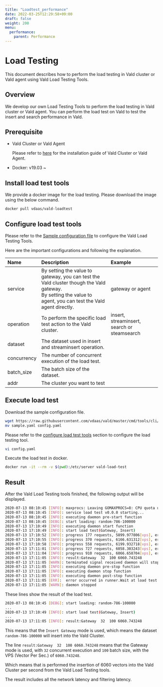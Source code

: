 ```yaml
---
title: "Loadtest_performance"
date: 2022-03-25T12:29:58+09:00
draft: false
weight: 200
menu:
  performance:
    parent: Performance
---
```


# Load Testing

This document describes how to perform the load testing in Vald cluster or Vald agent using Vald Load Testing Tools.

## Overview

We develop our own Load Testing Tools to perform the load testing in Vald cluster or Vald agent.
You can perform the load test on Vald to test the insert and search performance in Vald.

## Prerequisite

- Vald Cluster or Vald Agent

    Please refer to [here](https://vald.vdaas.org/docs/tutorial/get-started/) for the installation guide of Vald Cluster or Vald Agent.

- Docker: v19.03 ~

## Install load test tools

We provide a docker image for the load testing.
Please download the image using the below command.

```bash
docker pull vdaas/vald-loadtest
```

## Configure load test tools

Please refer to the [Sample configuration file](https://github.com/vdaas/vald/blob/master/cmd/tools/cli/loadtest/sample.yaml) to configure the Vald Load Testing Tools.

Here are the important configurations and following the explanation.

| Name | Description | Example |
|:---|:---|:---|
| service     | By setting the value to gateway, you can test the Vald cluster though the Vald gateway. <br />By setting the value to agent, you can test the Vald agent directly. | gateway or agent                                |
| operation   | To perform the specific load test action to the Vald cluster.                                                                                                    | insert, streaminsert, search or steamsearch |
| dataset     | The dataset used in insert and streaminsert operation.                                                                                                       |                                                     |
| concurrency | The number of concurrent execution of the load test.                                                                                                             |                                                     |
| batch_size  | The batch size of the dataset.                                                                                                                                   |                                                     |
| addr        | The cluster you want to test                                                                                                                                     |                                                     |

## Execute load test

Download the sample configuration file.

```bash
wget https://raw.githubusercontent.com/vdaas/vald/master/cmd/tools/cli/loadtest/sample.yaml
mv sample.yaml config.yaml
```

Please refer to the [configure load test tools](#configure-load-test-tools) section to configure the load testing tool.

```bash
vi config.yaml
```

Execute the load test in docker.

```bash
docker run -it --rm -v $(pwd):/etc/server vald-load-test
```

## Result

After the Vald Load Testing tools finished, the following output will be displayed.

```bash
2020-07-13 08:10:45	[INFO]:	maxprocs: Leaving GOMAXPROCS=8: CPU quota undefined
2020-07-13 08:10:45	[INFO]:	service load test v0.0.0 starting...
2020-07-13 08:10:45	[INFO]:	executing daemon pre-start function
2020-07-13 08:10:45	[DEBG]:	start loading: random-786-100000
2020-07-13 17:10:49	[INFO]:	executing daemon start function
2020-07-13 17:10:49	[INFO]:	start load test(Gateway, Insert)
2020-07-13 17:10:52	[INFO]:	progress 177 requests, 5899.977806[vps], error: 0
2020-07-13 17:10:55	[INFO]:	progress 370 requests, 6166.631312[vps], error: 0
2020-07-13 17:10:58	[INFO]:	progress 558 requests, 6199.932718[vps], error: 0
2020-07-13 17:11:01	[INFO]:	progress 727 requests, 6058.303243[vps], error: 0
2020-07-13 17:11:04	[INFO]:	progress 910 requests, 6066.658704[vps], error: 0
2020-07-13 17:11:05	[INFO]:	result:Gateway	32	100	6060.743248
2020-07-13 17:11:05	[WARN]:	terminated signal received daemon will stopping soon...
2020-07-13 17:11:05	[INFO]:	executing daemon pre-stop function
2020-07-13 17:11:05	[INFO]:	executing daemon stop function
2020-07-13 17:11:05	[INFO]:	executing daemon post-stop function
2020-07-13 17:11:05	[ERR]:	error occurred in runner.Wait at load test: context canceled
2020-07-13 17:11:05	[WARN]:	daemon stopped
```

These lines show the result of the load test.

```bash
2020-07-13 08:10:45 [DEBG]: start loading: random-786-100000
...
2020-07-13 17:10:49 [INFO]: start load test(Gateway, Insert)
...
2020-07-13 17:11:05	[INFO]:	result:Gateway	32	100	6060.743248
```

This means that the `Insert Gateway` mode is used, which means the dataset `random-786-100000` will insert into the Vald Cluster.

The line `result:Gateway  32  100 6060.743248` means that the Gateway mode is used, with `32` concurrent execution and `100` batch size, with the VPS (Vector Per Sec.) of `6060.743248`.

Which means that is performed the insertion of 6060 vectors into the Vald Cluster per second from the Vald Load Testing tools.

The result includes all the network latency and filtering latency.
